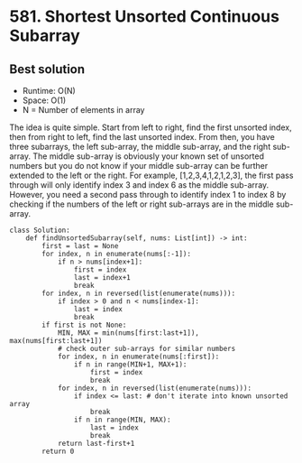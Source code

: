 # 581. Shortest Unsorted Continuous Subarray

## Best solution
- Runtime: O(N)
- Space: O(1)
- N = Number of elements in array

The idea is quite simple. Start from left to right, find the first unsorted index, then from right to left, find the last unsorted index.
From then, you have three subarrays, the left sub-array, the middle sub-array, and the right sub-array. 
The middle sub-array is obviously your known set of unsorted numbers but you do not know if your middle sub-array can be further extended to the left or the right.
For example, [1,2,3,4,1,2,1,2,3], the first pass through will only identify index 3 and index 6 as the middle sub-array. 
However, you need a second pass through to identify index 1 to index 8 by checking if the numbers of the left or right sub-arrays are in the middle sub-array.

```
class Solution:
    def findUnsortedSubarray(self, nums: List[int]) -> int:
        first = last = None
        for index, n in enumerate(nums[:-1]):
            if n > nums[index+1]:
                first = index
                last = index+1
                break
        for index, n in reversed(list(enumerate(nums))):
            if index > 0 and n < nums[index-1]:
                last = index
                break
        if first is not None:
            MIN, MAX = min(nums[first:last+1]), max(nums[first:last+1])
            # check outer sub-arrays for similar numbers
            for index, n in enumerate(nums[:first]):
                if n in range(MIN+1, MAX+1):
                    first = index
                    break
            for index, n in reversed(list(enumerate(nums))):
                if index <= last: # don't iterate into known unsorted array
                    break
                if n in range(MIN, MAX):
                    last = index
                    break
            return last-first+1
        return 0
```
